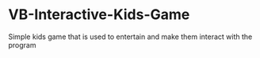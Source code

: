 # VB-Interactive-Kids-Game
Simple kids game that is used to entertain and make them interact with the program
